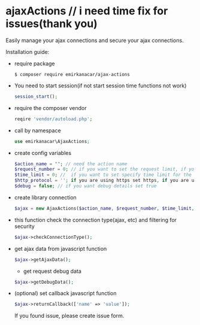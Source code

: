 # ajaxActions // i need time fix for issues(thank you)
Easily manage your ajax connections and secure your ajax connections.

Installation guide:

  * require package
    ```
    $ composer require emirkanacar/ajax-actions
    ```

  * You need to start session(if not start session time functions not work)
    ```php
    session_start();
    ```
  * require the composer vendor
    ```php
    reqire 'vendor/autoload.php';
    ```
  * call by namespace
    ```php
    use emirkanacar\AjaxActions;
    ```
  * create config variables
    ```php
    $action_name = ""; // need the action name
    $request_number = 0; // if you want to set the request limit, if you do not want request limitation type 0
    $time_limit = 0; //  if you want to set specify time limit for the request set limit, if you want not limit set 0
    $http_protocol = ''; if you are using https set https, if you are using http set http
    $debug = false; // if you want debug details set true
    ```
  * create library connection
    ```php
    $ajax = new AjaxActions($action_name, $request_number, $time_limit, $http_protocol, $debug);
    ```
  * this function check the connection type(ajax, etc) and filtering for security
    ```php
    $ajax->checkConnectionType();
    ```
  * get ajax data from javascript function
    ```php
    $ajax->getAjaxData();
    ```
    * get request debug data
    ```php
    $ajax->getDebugData();
    ```
  * (optional) set callback javascript function
    ```php
    $ajax->returnCallback(['name' => 'value']);
    ```
    
    If you found issue, please create issue form.
    

